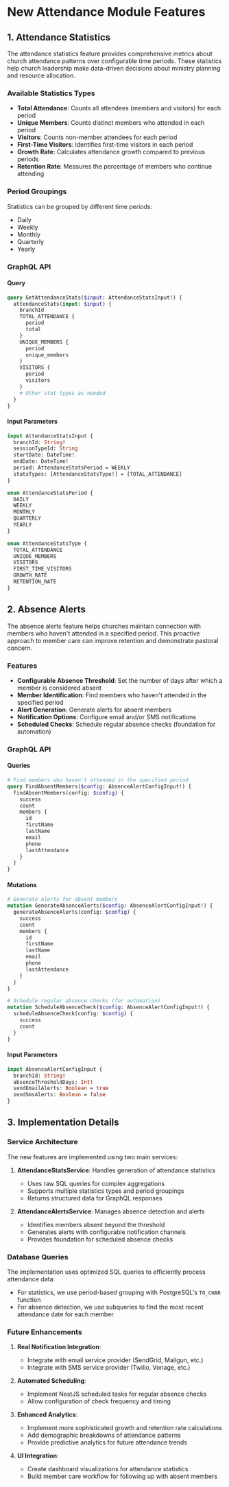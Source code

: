 # New Attendance Module Features

## 1. Attendance Statistics

The attendance statistics feature provides comprehensive metrics about church attendance patterns over configurable time periods. These statistics help church leadership make data-driven decisions about ministry planning and resource allocation.

### Available Statistics Types

- **Total Attendance**: Counts all attendees (members and visitors) for each period
- **Unique Members**: Counts distinct members who attended in each period
- **Visitors**: Counts non-member attendees for each period
- **First-Time Visitors**: Identifies first-time visitors in each period
- **Growth Rate**: Calculates attendance growth compared to previous periods
- **Retention Rate**: Measures the percentage of members who continue attending

### Period Groupings

Statistics can be grouped by different time periods:
- Daily
- Weekly
- Monthly
- Quarterly
- Yearly

### GraphQL API

#### Query

```graphql
query GetAttendanceStats($input: AttendanceStatsInput!) {
  attendanceStats(input: $input) {
    branchId
    TOTAL_ATTENDANCE {
      period
      total
    }
    UNIQUE_MEMBERS {
      period
      unique_members
    }
    VISITORS {
      period
      visitors
    }
    # Other stat types as needed
  }
}
```

#### Input Parameters

```graphql
input AttendanceStatsInput {
  branchId: String!
  sessionTypeId: String
  startDate: DateTime!
  endDate: DateTime!
  period: AttendanceStatsPeriod = WEEKLY
  statsTypes: [AttendanceStatsType!] = [TOTAL_ATTENDANCE]
}

enum AttendanceStatsPeriod {
  DAILY
  WEEKLY
  MONTHLY
  QUARTERLY
  YEARLY
}

enum AttendanceStatsType {
  TOTAL_ATTENDANCE
  UNIQUE_MEMBERS
  VISITORS
  FIRST_TIME_VISITORS
  GROWTH_RATE
  RETENTION_RATE
}
```

## 2. Absence Alerts

The absence alerts feature helps churches maintain connection with members who haven't attended in a specified period. This proactive approach to member care can improve retention and demonstrate pastoral concern.

### Features

- **Configurable Absence Threshold**: Set the number of days after which a member is considered absent
- **Member Identification**: Find members who haven't attended in the specified period
- **Alert Generation**: Generate alerts for absent members
- **Notification Options**: Configure email and/or SMS notifications
- **Scheduled Checks**: Schedule regular absence checks (foundation for automation)

### GraphQL API

#### Queries

```graphql
# Find members who haven't attended in the specified period
query FindAbsentMembers($config: AbsenceAlertConfigInput!) {
  findAbsentMembers(config: $config) {
    success
    count
    members {
      id
      firstName
      lastName
      email
      phone
      lastAttendance
    }
  }
}
```

#### Mutations

```graphql
# Generate alerts for absent members
mutation GenerateAbsenceAlerts($config: AbsenceAlertConfigInput!) {
  generateAbsenceAlerts(config: $config) {
    success
    count
    members {
      id
      firstName
      lastName
      email
      phone
      lastAttendance
    }
  }
}

# Schedule regular absence checks (for automation)
mutation ScheduleAbsenceCheck($config: AbsenceAlertConfigInput!) {
  scheduleAbsenceCheck(config: $config) {
    success
    count
  }
}
```

#### Input Parameters

```graphql
input AbsenceAlertConfigInput {
  branchId: String!
  absenceThresholdDays: Int!
  sendEmailAlerts: Boolean = true
  sendSmsAlerts: Boolean = false
}
```

## 3. Implementation Details

### Service Architecture

The new features are implemented using two main services:

1. **AttendanceStatsService**: Handles generation of attendance statistics
   - Uses raw SQL queries for complex aggregations
   - Supports multiple statistics types and period groupings
   - Returns structured data for GraphQL responses

2. **AttendanceAlertsService**: Manages absence detection and alerts
   - Identifies members absent beyond the threshold
   - Generates alerts with configurable notification channels
   - Provides foundation for scheduled absence checks

### Database Queries

The implementation uses optimized SQL queries to efficiently process attendance data:

- For statistics, we use period-based grouping with PostgreSQL's `TO_CHAR` function
- For absence detection, we use subqueries to find the most recent attendance date for each member

### Future Enhancements

1. **Real Notification Integration**:
   - Integrate with email service provider (SendGrid, Mailgun, etc.)
   - Integrate with SMS service provider (Twilio, Vonage, etc.)

2. **Automated Scheduling**:
   - Implement NestJS scheduled tasks for regular absence checks
   - Allow configuration of check frequency and timing

3. **Enhanced Analytics**:
   - Implement more sophisticated growth and retention rate calculations
   - Add demographic breakdowns of attendance patterns
   - Provide predictive analytics for future attendance trends

4. **UI Integration**:
   - Create dashboard visualizations for attendance statistics
   - Build member care workflow for following up with absent members
